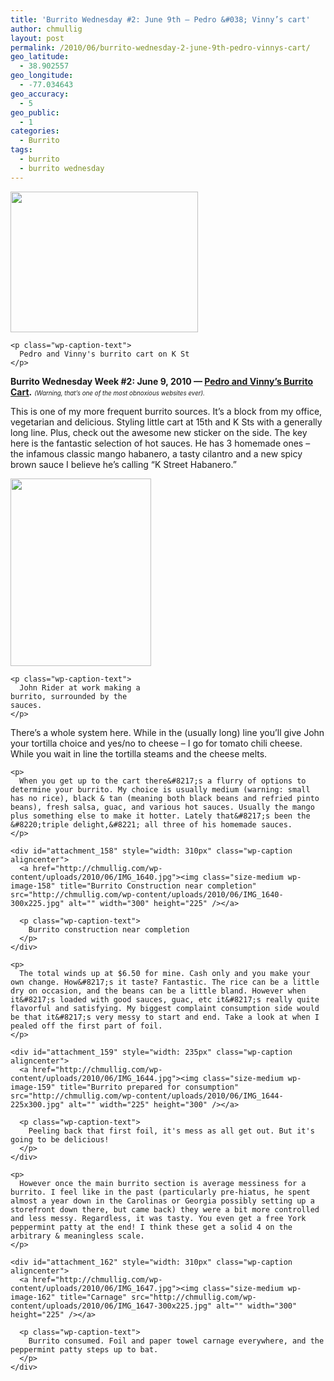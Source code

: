 ```yaml
---
title: 'Burrito Wednesday #2: June 9th – Pedro &#038; Vinny’s cart'
author: chmullig
layout: post
permalink: /2010/06/burrito-wednesday-2-june-9th-pedro-vinnys-cart/
geo_latitude:
  - 38.902557
geo_longitude:
  - -77.034643
geo_accuracy:
  - 5
geo_public:
  - 1
categories:
  - Burrito
tags:
  - burrito
  - burrito wednesday
---
```

<p style="text-align: center;">
  <div id="attachment_153" style="width: 310px" class="wp-caption aligncenter">
    <a href="http://chmullig.com/wp-content/uploads/2010/06/IMG_1635.jpg"><img class="size-medium wp-image-153 " title="Pedro and Vinny's cart" src="http://chmullig.com/wp-content/uploads/2010/06/IMG_1635-300x225.jpg" alt="" width="300" height="225" /></a>
    
    <p class="wp-caption-text">
      Pedro and Vinny's burrito cart on K St
    </p>
  </div>
  
  <p>
    <strong>Burrito Wednesday Week #2: June 9, 2010 — <a title="Pedro and Vinny's - good burritos, bad flash website" href="http://www.pedroandvinnys.com/">Pedro and Vinny&#8217;s Burrito Cart</a>.</strong> <span style="font-size: .7em; font-weight: normal; font-style: italic;">(Warning, that&#8217;s one of the most obnoxious websites ever).</span>
  </p>
  
  <p>
    This is one of my more frequent burrito sources. It&#8217;s a block from my office, vegetarian and delicious. Styling little cart at 15th and K Sts with a generally long line. Plus, check out the awesome new sticker on the side. The key here is the fantastic selection of hot sauces. He has 3 homemade ones &#8211; the infamous classic mango habanero, a tasty cilantro and a new spicy brown sauce I believe he&#8217;s calling &#8220;K Street Habanero.&#8221;
  </p>
  
  <div id="attachment_154" style="width: 235px" class="wp-caption aligncenter">
    <a href="http://chmullig.com/wp-content/uploads/2010/06/IMG_1638.jpg"><img class="size-medium wp-image-154" title="John Rider at work making a burrito, surrounded by the sauces. " src="http://chmullig.com/wp-content/uploads/2010/06/IMG_1638-225x300.jpg" alt="" width="225" height="300" /></a>
    
    <p class="wp-caption-text">
      John Rider at work making a burrito, surrounded by the sauces.
    </p>
  </div>
  
  <p style="text-align: center;">
    <p>
      There&#8217;s a whole system here. While in the (usually long) line you&#8217;ll give John your tortilla choice and yes/no to cheese &#8211; I go for tomato chili cheese. While you wait in line the tortilla steams and the cheese melts.
    </p>
    
    <p>
      When you get up to the cart there&#8217;s a flurry of options to determine your burrito. My choice is usually medium (warning: small has no rice), black & tan (meaning both black beans and refried pinto beans), fresh salsa, guac, and various hot sauces. Usually the mango plus something else to make it hotter. Lately that&#8217;s been the &#8220;triple delight,&#8221; all three of his homemade sauces.
    </p>
    
    <div id="attachment_158" style="width: 310px" class="wp-caption aligncenter">
      <a href="http://chmullig.com/wp-content/uploads/2010/06/IMG_1640.jpg"><img class="size-medium wp-image-158" title="Burrito Construction near completion" src="http://chmullig.com/wp-content/uploads/2010/06/IMG_1640-300x225.jpg" alt="" width="300" height="225" /></a>
      
      <p class="wp-caption-text">
        Burrito construction near completion
      </p>
    </div>
    
    <p>
      The total winds up at $6.50 for mine. Cash only and you make your own change. How&#8217;s it taste? Fantastic. The rice can be a little dry on occasion, and the beans can be a little bland. However when it&#8217;s loaded with good sauces, guac, etc it&#8217;s really quite flavorful and satisfying. My biggest complaint consumption side would be that it&#8217;s very messy to start and end. Take a look at when I pealed off the first part of foil.
    </p>
    
    <div id="attachment_159" style="width: 235px" class="wp-caption aligncenter">
      <a href="http://chmullig.com/wp-content/uploads/2010/06/IMG_1644.jpg"><img class="size-medium wp-image-159" title="Burrito prepared for consumption" src="http://chmullig.com/wp-content/uploads/2010/06/IMG_1644-225x300.jpg" alt="" width="225" height="300" /></a>
      
      <p class="wp-caption-text">
        Peeling back that first foil, it's mess as all get out. But it's going to be delicious!
      </p>
    </div>
    
    <p>
      However once the main burrito section is average messiness for a burrito. I feel like in the past (particularly pre-hiatus, he spent almost a year down in the Carolinas or Georgia possibly setting up a storefront down there, but came back) they were a bit more controlled and less messy. Regardless, it was tasty. You even get a free York peppermint patty at the end! I think these get a solid 4 on the arbitrary & meaningless scale.
    </p>
    
    <div id="attachment_162" style="width: 310px" class="wp-caption aligncenter">
      <a href="http://chmullig.com/wp-content/uploads/2010/06/IMG_1647.jpg"><img class="size-medium wp-image-162" title="Carnage" src="http://chmullig.com/wp-content/uploads/2010/06/IMG_1647-300x225.jpg" alt="" width="300" height="225" /></a>
      
      <p class="wp-caption-text">
        Burrito consumed. Foil and paper towel carnage everywhere, and the peppermint patty steps up to bat.
      </p>
    </div>